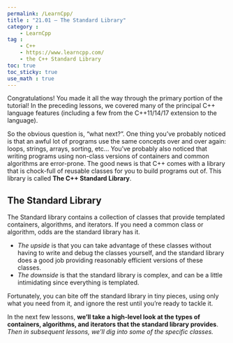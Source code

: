 ```yaml
---
permalink: /LearnCpp/
title : "21.01 — The Standard Library"
category :
    - LearnCpp
tag : 
    - C++
    - https://www.learncpp.com/
    - the C++ Standard Library
toc: true  
toc_sticky: true 
use_math : true
---
```



Congratulations! You made it all the way through the primary portion of the tutorial! In the preceding lessons, we covered many of the principal C++ language features (including a few from the C++11/14/17 extension to the language).

So the obvious question is, “what next?”. One thing you’ve probably noticed is that an awful lot of programs use the same concepts over and over again: loops, strings, arrays, sorting, etc… You’ve probably also noticed that writing programs using non-class versions of containers and common algorithms are error-prone. The good news is that C++ comes with a library that is chock-full of reusable classes for you to build programs out of. This library is called **The C++ Standard Library**.


## The Standard Library

The Standard library contains a collection of classes that provide templated containers, algorithms, and iterators. If you need a common class or algorithm, odds are the standard library has it.
- *The upside* is that you can take advantage of these classes without having to write and debug the classes yourself, and the standard library does a good job providing reasonably efficient versions of these classes.
- *The downside* is that the standard library is complex, and can be a little intimidating since everything is templated.

Fortunately, you can bite off the standard library in tiny pieces, using only what you need from it, and ignore the rest until you’re ready to tackle it.

In the next few lessons, **we’ll take a high-level look at the types of containers, algorithms, and iterators that the standard library provides**. *Then in subsequent lessons, we’ll dig into some of the specific classes.*
